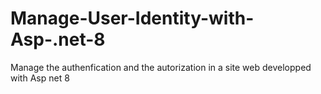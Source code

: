 # Manage-User-Identity-with-Asp-.net-8
Manage the authenfication and the autorization in a site web developped with Asp net 8
